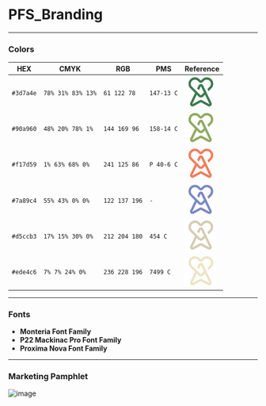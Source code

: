 # PFS_Branding
---
### Colors

| HEX | CMYK | RGB | PMS | Reference |
|-----|------|-----|-----|-----------|
| `#3d7a4e` | `78% 31% 83% 13%` | `61 122 78` | `147-13 C` | ![](https://raw.githubusercontent.com/PathfinderIT/PFS_Branding/main/icons/logos/org/svg/32x32/%233d7a4e_darkgreen_pfs_logo_32x32.svg) |
| `#90a960` | `48% 20% 78% 1%` | `144 169 96` | `158-14 C` | ![](https://raw.githubusercontent.com/PathfinderIT/PFS_Branding/main/icons/logos/org/svg/32x32/%2390a960_lightgreen_pfs_logo_32x32.svg) |
| `#f17d59` | `1% 63% 68% 0%` | `241 125 86` | `P 40-6 C` | ![](https://raw.githubusercontent.com/PathfinderIT/PFS_Branding/main/icons/logos/org/svg/32x32/%23f17d59_orange_pfs_logo_32x32.svg) |
| `#7a89c4` | `55% 43% 0% 0%` | `122 137 196` | `-` | ![](https://raw.githubusercontent.com/PathfinderIT/PFS_Branding/main/icons/logos/org/svg/32x32/%237a89c4_blue_pfs_logo_32x32.svg) |
| `#d5ccb3` | `17% 15% 30% 0%` | `212 204 180` | `454 C` | ![](https://raw.githubusercontent.com/PathfinderIT/PFS_Branding/main/icons/logos/org/svg/32x32/%23d5ccb3_brown_pfs_logo_32x32.svg) |
| `#ede4c6` | `7% 7% 24% 0%` | `236 228 196` | `7499 C` | ![](https://raw.githubusercontent.com/PathfinderIT/PFS_Branding/main/icons/logos/org/svg/32x32/%23ede4c6_lightbrown_pfs_logo_32x32.svg) |
---
### Fonts
- **Monteria Font Family**
- **P22 Mackinac Pro Font Family**
- **Proxima Nova Font Family**
---
### Marketing Pamphlet
![image](https://github.com/user-attachments/assets/aeae4790-a13d-472c-9c4d-9b532ddeb637)

